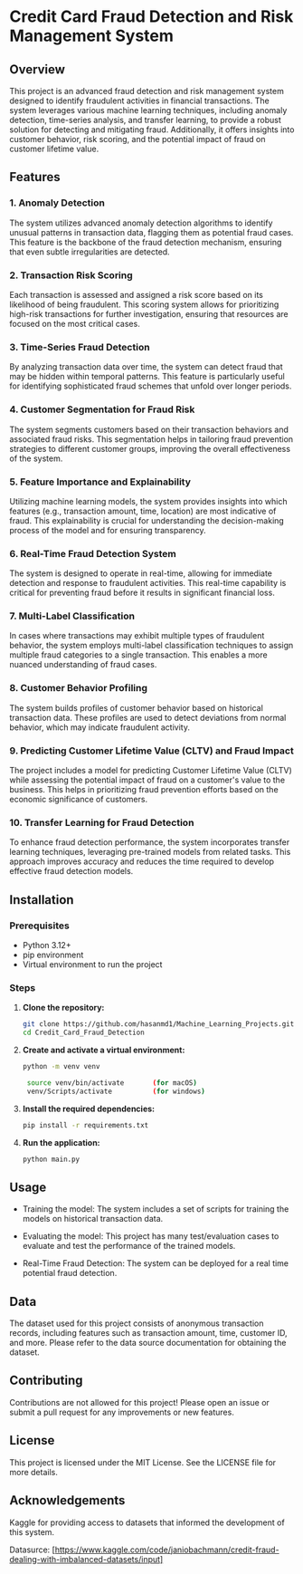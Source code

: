 # Credit Card Fraud Detection and Risk Management System


## Overview


This project is an advanced fraud detection and risk management
system designed to identify fraudulent activities in financial
transactions. The system leverages various machine learning
techniques, including anomaly detection, time-series analysis,
and transfer learning, to provide a robust solution for
detecting and mitigating fraud. Additionally, it offers insights
into customer behavior, risk scoring, and the potential impact of
fraud on customer lifetime value.


## Features


### 1. Anomaly Detection
The system utilizes advanced anomaly detection algorithms
to identify unusual patterns in transaction data, flagging
them as potential fraud cases. This feature is the backbone
of the fraud detection mechanism, ensuring that even subtle
irregularities are detected.

### 2. Transaction Risk Scoring
Each transaction is assessed and assigned a risk score based
on its likelihood of being fraudulent. This scoring system
allows for prioritizing high-risk transactions for further
investigation, ensuring that resources are focused on the most
critical cases.

### 3. Time-Series Fraud Detection
By analyzing transaction data over time, the system can detect
fraud that may be hidden within temporal patterns. This
feature is particularly useful for identifying sophisticated
fraud schemes that unfold over longer periods.

### 4. Customer Segmentation for Fraud Risk
The system segments customers based on their transaction
behaviors and associated fraud risks. This segmentation
helps in tailoring fraud prevention strategies to different
customer groups, improving the overall effectiveness of the
system.

### 5. Feature Importance and Explainability
Utilizing machine learning models, the system provides insights
into which features (e.g., transaction amount, time, location)
are most indicative of fraud. This explainability is crucial
for understanding the decision-making process of the model and
for ensuring transparency.

### 6. Real-Time Fraud Detection System
The system is designed to operate in real-time, allowing for
immediate detection and response to fraudulent activities. This
real-time capability is critical for preventing fraud before it
results in significant financial loss.

### 7. Multi-Label Classification
In cases where transactions may exhibit multiple types of
fraudulent behavior, the system employs multi-label
classification techniques to assign multiple fraud categories
to a single transaction. This enables a more nuanced
understanding of fraud cases.

### 8. Customer Behavior Profiling
The system builds profiles of customer behavior based on
historical transaction data. These profiles are used to detect
deviations from normal behavior, which may indicate fraudulent
activity.

### 9. Predicting Customer Lifetime Value (CLTV) and Fraud Impact
The project includes a model for predicting Customer Lifetime
Value (CLTV) while assessing the potential impact of fraud on a
customer's value to the business. This helps in prioritizing
fraud prevention efforts based on the economic significance of
customers.

### 10. Transfer Learning for Fraud Detection
To enhance fraud detection performance, the system incorporates
transfer learning techniques, leveraging pre-trained models from
related tasks. This approach improves accuracy and reduces the
time required to develop effective fraud detection models.



## Installation


### Prerequisites
- Python 3.12+
- pip environment
- Virtual environment to run the project

### Steps

1. **Clone the repository:**
    ```bash 
    git clone https://github.com/hasanmd1/Machine_Learning_Projects.git
    cd Credit_Card_Fraud_Detection
    ```
2. **Create and activate a virtual environment:**
    ```bash
    python -m venv venv
   ```
   ```bash
    source venv/bin/activate       (for macOS)
    venv/Scripts/activate          (for windows)
    ```
3. **Install the required dependencies:**
    ```bash
    pip install -r requirements.txt
    ```
4. **Run the application:**
    ```bash 
    python main.py
    ```


## Usage

- Training the model: The system includes a set of scripts for training the models on historical transaction data.

- Evaluating the model: This project has many test/evaluation cases to evaluate and test the performance of the trained models.

- Real-Time Fraud Detection: The system can be deployed for a real time potential fraud detection.



## Data

The dataset used for this project consists of anonymous
transaction records, including features such as transaction
amount, time, customer ID, and more. Please refer
to the data source documentation for obtaining the dataset.


## Contributing

Contributions are not allowed for this project! Please open
an issue or submit a pull request for any improvements or
new features.


## License

This project is licensed under the MIT License. See the
LICENSE file for more details.


## Acknowledgements

Kaggle for providing access to datasets that informed the
development of this system.

Datasurce: [https://www.kaggle.com/code/janiobachmann/credit-fraud-dealing-with-imbalanced-datasets/input]
